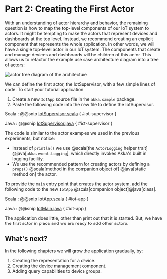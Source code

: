 # Part 2: Creating the First Actor

With an understanding of actor hierarchy and behavior, the remaining question is how to map the top-level components of our IoT system to actors. It might be tempting to make the actors that
represent devices and dashboards at the top level. Instead, we recommend creating an explicit component that represents the whole application. In other words, we will have a single top-level actor in our IoT system. The components that create and manage devices and dashboards will be children of this actor. This allows us to refactor the example use case architecture diagram into a tree of actors:

![actor tree diagram of the architecture](diagrams/arch_tree_diagram.png)


We can define the first actor, the IotSupervisor, with a few simple lines of code. To start your tutorial application:

1. Create a new `IotApp` source file in the `akka.sample` package.
1. Paste the following code into the new file to define the IotSupervisor.

Scala
:   @@snip [IotSupervisor.scala]($code$/scala/tutorial_2/IotSupervisor.scala) { #iot-supervisor }

Java
:   @@snip [IotSupervisor.java]($code$/java/jdocs/tutorial_2/IotSupervisor.java) { #iot-supervisor }

The code is similar to the actor examples we used in the previous experiments, but notice:

* Instead of `println()` we use @scala[the `ActorLogging` helper trait] @java[`akka.event.Logging`], which directly invokes Akka's built in logging facility.
* We use the recommended pattern for creating actors by defining a `props()` @scala[method in the [companion object](http://docs.scala-lang.org/tutorials/tour/singleton-objects.html#companions) of] @java[static method on] the actor.

To provide the `main` entry point that creates the actor system, add the following code to the new `IotApp` @scala[companion object]@java[class].

Scala
:   @@snip [IotApp.scala]($code$/scala/tutorial_2/IotApp.scala) { #iot-app }

Java
:   @@snip [IotMain.java]($code$/java/jdocs/tutorial_2/IotMain.java) { #iot-app }

The application does little, other than print out that it is started. But, we have the first actor in place and we are ready to add other actors.

## What's next?

In the following chapters we will grow the application gradually, by:

 1. Creating the representation for a device.
 2. Creating the device management component.
 3. Adding query capabilities to device groups.


